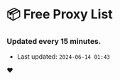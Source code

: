 # :package: Free Proxy List
### Updated every 15 minutes.

- Last updated: `2024-06-14 01:43`

:heart:

